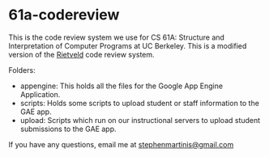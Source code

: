 61a-codereview
==============

This is the code review system we use for CS 61A: Structure and Interpretation of Computer Programs at UC Berkeley. This is a modified version of the [Rietveld](http://code.google.com/p/rietveld/) code review system.

Folders:
- appengine: This holds all the files for the Google App Engine Application.
- scripts: Holds some scripts to upload student or staff information to the GAE app.
- upload: Scripts which run on our instructional servers to upload student submissions to the GAE app.

If you have any questions, email me at stephenmartinis@gmail.com
